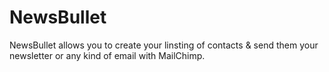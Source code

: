 # NewsBullet

NewsBullet allows you to create your linsting of contacts & send them your newsletter or any kind of email with MailChimp.